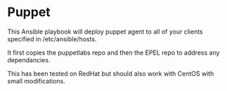 Puppet
=====

This Ansible playbook will deploy puppet agent to all of your clients specified in /etc/ansible/hosts.

It first copies the puppetlabs repo and then the EPEL repo to address any dependancies.

This has been tested on RedHat but should also work with CentOS with small modifications.